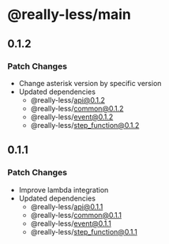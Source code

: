 # @really-less/main

## 0.1.2

### Patch Changes

- Change asterisk version by specific version
- Updated dependencies
  - @really-less/api@0.1.2
  - @really-less/common@0.1.2
  - @really-less/event@0.1.2
  - @really-less/step_function@0.1.2

## 0.1.1

### Patch Changes

- Improve lambda integration
- Updated dependencies
  - @really-less/api@0.1.1
  - @really-less/common@0.1.1
  - @really-less/event@0.1.1
  - @really-less/step_function@0.1.1
